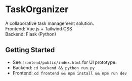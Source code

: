 # TaskOrganizer

A collaborative task management solution.  
Frontend: Vue.js + Tailwind CSS  
Backend: Flask (Python)

## Getting Started

- See `frontend/public/index.html` for UI prototype.
- Backend: `cd backend && python run.py`
- Frontend: `cd frontend && npm install && npm run dev`